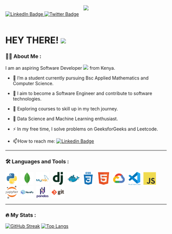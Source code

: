 <div id="header" align="center">
  <img src="https://media.giphy.com/media/xCJ6CBmBLIm7DZ3jL7/giphy.gif" width="200"/>
</div>
<div id="badges">
  <a href="https://www.linkedin.com/in/paulet-wairagu-9883771b5/">
    <img src="https://img.shields.io/badge/LinkedIn-blue?style=for-the-badge&logo=linkedin&logoColor=white" alt="LinkedIn Badge"/>
  </a>
 
  <a href="https://twitter.com/Paul3t_">
    <img src="https://img.shields.io/badge/Twitter-blue?style=for-the-badge&logo=twitter&logoColor=white" alt="Twitter Badge"/>
  </a>
</div>
<div id="badges">
  <img src="https://komarev.com/ghpvc/?username=paulet-art&style=flat-square&color=blue" alt=""/>
  <h1>
  HEY THERE!
  <img src="https://media.giphy.com/media/paTz7UZbPfTZFRYnnB/giphy.gif" width="30px"/>
</h1>
</div>

### :woman_technologist: About Me :
I am an aspiring Software Developer <img src="https://media.giphy.com/media/WUlplcMpOCEmTGBtBW/giphy.gif" width="30"> from Kenya.
- :telescope: I’m a student currently pursuing Bsc Applied Mathematics and Computer Science.
 
- :telescope: I aim to become a Software Engineer and contribute to software technologies.

- :seedling: Exploring courses to skill up in my tech journey.

- :seedling: Data Science and Machine Learning enthusiast.

- :zap: In my free time, I solve problems on GeeksforGeeks and Leetcode.

- :mailbox:How to reach me: [![Linkedin Badge](https://img.shields.io/badge/-paulet-blue?style=flat&logo=Linkedin&logoColor=white)](https://www.linkedin.com/in/paulet-wairagu-9883771b5/)

---

### :hammer_and_wrench: Languages and Tools :
<div>
  <img src="https://github.com/devicons/devicon/blob/master/icons/python/python-original.svg" title="Python" alt="Python" width="40" height="40"/>&nbsp;
  <img src="https://github.com/devicons/devicon/blob/master/icons/mongodb/mongodb-original.svg" title="MongoDb" alt="MongoDb" width="40" height="40"/>&nbsp;
  <img src="https://github.com/devicons/devicon/blob/master/icons/mysql/mysql-original-wordmark.svg" title="MySQL"  alt="MySQL" width="40" height="40"/>&nbsp;
  <img src="https://github.com/devicons/devicon/blob/master/icons/django/django-plain.svg" title="Django" alt="Django" width="40" height="40"/>&nbsp;
  <img src="https://github.com/devicons/devicon/blob/master/icons/docker/docker-original.svg" title="Docker" alt="Docker" width="40" height="40"/>&nbsp;
  <img src="https://github.com/devicons/devicon/blob/master/icons/css3/css3-plain-wordmark.svg"  title="CSS3" alt="CSS" width="40" height="40"/>&nbsp;
  <img src="https://github.com/devicons/devicon/blob/master/icons/html5/html5-original.svg" title="HTML5" alt="HTML" width="40" height="40"/>&nbsp;
  <img src="https://github.com/devicons/devicon/blob/master/icons/googlecloud/googlecloud-original.svg"  title="Google Cloud" alt="Google Cloud" width="40" height="40"/>&nbsp;
  <img src="https://github.com/devicons/devicon/blob/master/icons/vscode/vscode-original-wordmark.svg"  title="Visual Studio" alt="Visual Studio" width="40" height="40"/>&nbsp;
  <img src="https://github.com/devicons/devicon/blob/master/icons/javascript/javascript-original.svg" title="JavaScript" alt="JavaScript" width="40" height="40"/>&nbsp;
   <img src="https://github.com/devicons/devicon/blob/master/icons/jupyter/jupyter-original-wordmark.svg" title="jupyter" alt="jupyter" width="40" height="40"/>&nbsp;
  <img src="https://github.com/devicons/devicon/blob/master/icons/numpy/numpy-original-wordmark.svg" title="numpy" alt="numpy" width="40" height="40"/>&nbsp;
   <img src="https://github.com/devicons/devicon/blob/master/icons/pandas/pandas-original-wordmark.svg" title="pandas" alt="pandas" width="40" height="40"/>&nbsp;
  <img src="https://github.com/devicons/devicon/blob/master/icons/git/git-original-wordmark.svg" title="Git" **alt="Git" width="40" height="40"/>
</div>

---

### :fire: My Stats :

[![GitHub Streak](http://github-readme-streak-stats.herokuapp.com?user=paulet-art&theme=nightowl&border_radius=5.6)](https://git.io/streak-stats)
[![Top Langs](https://github-readme-stats.vercel.app/api/top-langs/?username=paulet-art&layout=compact&theme=vision-friendly-dark)](https://github.com/anuraghazra/github-readme-stats)
  

